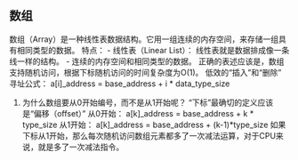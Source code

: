 ## 数组
  数组（Array）是一种线性表数据结构。它用一组连续的内存空间，来存储一组具有相同类型的数据。
  特点： 
    - 线性表（Linear List）： 线性表就是数据排成像一条线一样的结构。
    - 连续的内存空间和相同类型的数据。
  正确的表述应该是，数组支持随机访问，根据下标随机访问的时间复杂度为O(1)。
  低效的“插入”和“删除”
  寻址公式： a[i]_address = base_address + i * data_type_size
  1. 为什么数组要从0开始编号，而不是从1开始呢？
    “下标”最确切的定义应该是“偏移（offset）”
    从0开始： a[k]_address = base_address + k * type_size
    从1开始： a[k]_address = base_address + (k-1)*type_size
    如果下标从1开始，那么每次随机访问数组元素都多了一次减法运算，对于CPU来说，就是多了一次减法指令。